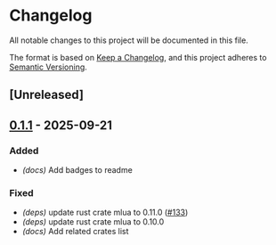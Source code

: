 # Changelog

All notable changes to this project will be documented in this file.

The format is based on [Keep a Changelog](https://keepachangelog.com/en/1.0.0/),
and this project adheres to [Semantic Versioning](https://semver.org/spec/v2.0.0.html).

## [Unreleased]

## [0.1.1](https://github.com/fooker/photonic/compare/photonic-lua-v0.1.0...photonic-lua-v0.1.1) - 2025-09-21

### Added

- *(docs)* Add badges to readme

### Fixed

- *(deps)* update rust crate mlua to 0.11.0 ([#133](https://github.com/fooker/photonic/pull/133))
- *(deps)* update rust crate mlua to 0.10.0
- *(docs)* Add related crates list
